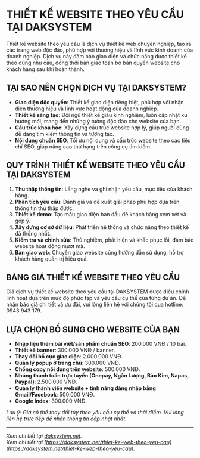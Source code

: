 # THIẾT KẾ WEBSITE THEO YÊU CẦU TẠI DAKSYSTEM

Thiết kế website theo yêu cầu là dịch vụ thiết kế web chuyên nghiệp, tạo ra các trang web độc đáo, phù hợp với thương hiệu và lĩnh vực kinh doanh của doanh nghiệp. Dịch vụ này đảm bảo giao diện và chức năng được thiết kế theo đúng nhu cầu, đồng thời bàn giao toàn bộ bản quyền website cho khách hàng sau khi hoàn thành.

## TẠI SAO NÊN CHỌN DỊCH VỤ TẠI DAKSYSTEM?

- **Giao diện độc quyền**: Thiết kế giao diện riêng biệt, phù hợp với nhận diện thương hiệu và lĩnh vực hoạt động của doanh nghiệp.
- **Thiết kế sáng tạo**: Đội ngũ thiết kế giàu kinh nghiệm, luôn cập nhật xu hướng mới, mang đến những ý tưởng độc đáo cho website của bạn.
- **Cấu trúc khoa học**: Xây dựng cấu trúc website hợp lý, giúp người dùng dễ dàng tìm kiếm thông tin và tương tác.
- **Nội dung chuẩn SEO**: Tối ưu nội dung và cấu trúc website theo các tiêu chí SEO, giúp nâng cao thứ hạng trên công cụ tìm kiếm.

## QUY TRÌNH THIẾT KẾ WEBSITE THEO YÊU CẦU TẠI DAKSYSTEM

1. **Thu thập thông tin**: Lắng nghe và ghi nhận yêu cầu, mục tiêu của khách hàng.
2. **Phân tích yêu cầu**: Đánh giá và đề xuất giải pháp phù hợp dựa trên thông tin thu thập được.
3. **Thiết kế demo**: Tạo mẫu giao diện ban đầu để khách hàng xem xét và góp ý.
4. **Xây dựng cơ sở dữ liệu**: Phát triển hệ thống và chức năng theo thiết kế đã thống nhất.
5. **Kiểm tra và chỉnh sửa**: Thử nghiệm, phát hiện và khắc phục lỗi, đảm bảo website hoạt động mượt mà.
6. **Bàn giao web**: Chuyển giao website cùng hướng dẫn sử dụng, hỗ trợ khách hàng quản trị hiệu quả.

## BẢNG GIÁ THIẾT KẾ WEBSITE THEO YÊU CẦU

Giá dịch vụ thiết kế website theo yêu cầu tại DAKSYSTEM được điều chỉnh linh hoạt dựa trên mức độ phức tạp và yêu cầu cụ thể của từng dự án. Để nhận báo giá chi tiết và ưu đãi, vui lòng liên hệ với chúng tôi qua hotline: 0943 943 179.

## LỰA CHỌN BỔ SUNG CHO WEBSITE CỦA BẠN

- **Nhập liệu thêm bài viết/sản phẩm chuẩn SEO**: 200.000 VNĐ / 10 bài.
- **Thiết kế banner**: 300.000 VNĐ / banner.
- **Thay đổi bố cục giao diện**: 2.000.000 VNĐ.
- **Quản lý popup ở trang chủ**: 300.000 VNĐ.
- **Chống copy nội dung trên website**: 500.000 VNĐ.
- **Nhúng thanh toán trực tuyến (Onepay, Ngân Lượng, Bảo Kim, Napas, Paypal)**: 2.500.000 VNĐ.
- **Quản lý thành viên website + tính năng đăng nhập bằng Gmail/Facebook**: 500.000 VNĐ.
- **Google Index**: 300.000 VNĐ.

*Lưu ý: Giá có thể thay đổi tùy theo yêu cầu cụ thể và thời điểm. Vui lòng liên hệ trực tiếp để nhận thông tin cập nhật nhất.*

---

*Xem chi tiết tại [daksystem.net](https://daksystem.net).*  
*Xem chi tiết tại [https://daksystem.net/thiet-ke-web-theo-yeu-cau](https://daksystem.net/thiet-ke-web-theo-yeu-cau).*
